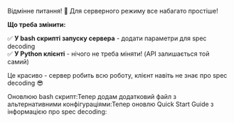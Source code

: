 Відмінне питання! 🚀 Для серверного режиму все набагато простіше!

**Що треба змінити:**

✅ **У bash скрипті запуску сервера** - додати параметри для spec decoding  
✅ **У Python клієнті** - нічого не треба міняти! (API залишається той самий)

Це красиво - сервер робить всю роботу, клієнт навіть не знає про spec decoding 😎

Оновлюю bash скрипт:Тепер додам додатковий файл з альтернативними конфігураціями:Тепер оновлю Quick Start Guide з інформацією про spec decoding:
